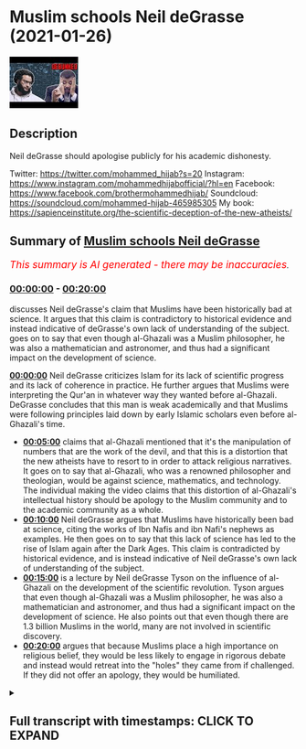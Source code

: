 # Muslim schools Neil deGrasse (2021-01-26)

![alt Muslim schools Neil deGrasse](nfRnYNig9jU.jpg "Muslim schools Neil deGrasse")

## Description

Neil deGrasse should apologise publicly for his academic dishonesty.  

Twitter: https://twitter.com/mohammed_hijab?s=20
Instagram: https://www.instagram.com/mohammedhijabofficial/?hl=en
Facebook: https://www.facebook.com/brothermohammedhijab/
Soundcloud: https://soundcloud.com/mohammed-hijab-465985305
My book: https://sapienceinstitute.org/the-scientific-deception-of-the-new-atheists/

## Summary of [Muslim schools Neil deGrasse](https://www.youtube.com/watch?v=nfRnYNig9jU)


*<span style="color:red; font-size:125%">This summary is AI generated - there may be inaccuracies</span>. [](/)*

### [00:00:00](https://www.youtube.com/watch?v=nfRnYNig9jU&t=0) - [00:20:00](https://www.youtube.com/watch?v=nfRnYNig9jU&t=1200)

 discusses Neil deGrasse's claim that Muslims have been historically bad at science. It argues that this claim is contradictory to historical evidence and instead indicative of deGrasse's own lack of understanding of the subject.  goes on to say that even though al-Ghazali was a Muslim philosopher, he was also a mathematician and astronomer, and thus had a significant impact on the development of science.

**[00:00:00](https://www.youtube.com/watch?v=nfRnYNig9jU&t=0)** Neil deGrasse criticizes Islam for its lack of scientific progress and its lack of coherence in practice. He further argues that Muslims were interpreting the Qur'an in whatever way they wanted before al-Ghazali. DeGrasse concludes that this man is weak academically and that Muslims were following principles laid down by early Islamic scholars even before al-Ghazali's time.
* **[00:05:00](https://www.youtube.com/watch?v=nfRnYNig9jU&t=300)**  claims that al-Ghazali mentioned that it's the manipulation of numbers that are the work of the devil, and that this is a distortion that the new atheists have to resort to in order to attack religious narratives. It goes on to say that al-Ghazali, who was a renowned philosopher and theologian, would be against science, mathematics, and technology. The individual making the video claims that this distortion of al-Ghazali's intellectual history should be apology to the Muslim community and to the academic community as a whole.
* **[00:10:00](https://www.youtube.com/watch?v=nfRnYNig9jU&t=600)** Neil deGrasse argues that Muslims have historically been bad at science, citing the works of Ibn Nafis and ibn Nafi's nephews as examples. He then goes on to say that this lack of science has led to the rise of Islam again after the Dark Ages. This claim is contradicted by historical evidence, and is instead indicative of Neil deGrasse's own lack of understanding of the subject.
* **[00:15:00](https://www.youtube.com/watch?v=nfRnYNig9jU&t=900)**  is a lecture by Neil deGrasse Tyson on the influence of al-Ghazali on the development of the scientific revolution. Tyson argues that even though al-Ghazali was a Muslim philosopher, he was also a mathematician and astronomer, and thus had a significant impact on the development of science. He also points out that even though there are 1.3 billion Muslims in the world, many are not involved in scientific discovery.
* **[00:20:00](https://www.youtube.com/watch?v=nfRnYNig9jU&t=1200)**  argues that because Muslims place a high importance on religious belief, they would be less likely to engage in rigorous debate and instead would retreat into the "holes" they came from if challenged. If they did not offer an apology, they would be humiliated.

<details><summary><h2>Full transcript with timestamps: CLICK TO EXPAND</h2></summary>

[0:00:00](https://youtu.be/nfRnYNig9jU?t=0) islam rose again after this period  
[0:00:02](https://youtu.be/nfRnYNig9jU?t=2) didn't have science  
[0:00:03](https://youtu.be/nfRnYNig9jU?t=3) associated with it no new inventions in  
[0:00:06](https://youtu.be/nfRnYNig9jU?t=6) math  
[0:00:08](https://youtu.be/nfRnYNig9jU?t=8) you look at the period of islam in spain  
[0:00:10](https://youtu.be/nfRnYNig9jU?t=10) the period where the great  
[0:00:12](https://youtu.be/nfRnYNig9jU?t=12) alhambra was built there is no attendant  
[0:00:14](https://youtu.be/nfRnYNig9jU?t=14) science going on there  
[0:00:15](https://youtu.be/nfRnYNig9jU?t=15) it's done it's gone this is now  
[0:00:19](https://youtu.be/nfRnYNig9jU?t=19) gonna be in the public sphere for people  
[0:00:21](https://youtu.be/nfRnYNig9jU?t=21) to ridicule you  
[0:00:22](https://youtu.be/nfRnYNig9jU?t=22) and to remind you of your incompetence  
[0:00:24](https://youtu.be/nfRnYNig9jU?t=24) every time they see your face they'll be  
[0:00:26](https://youtu.be/nfRnYNig9jU?t=26) reminded  
[0:00:27](https://youtu.be/nfRnYNig9jU?t=27) of your academic incompetence on these  
[0:00:29](https://youtu.be/nfRnYNig9jU?t=29) fields  
[0:00:37](https://youtu.be/nfRnYNig9jU?t=37) how are you guys doing so i came across  
[0:00:39](https://youtu.be/nfRnYNig9jU?t=39) a clip by  
[0:00:40](https://youtu.be/nfRnYNig9jU?t=40) a new atheist academic called neil  
[0:00:42](https://youtu.be/nfRnYNig9jU?t=42) degrasse now this individual  
[0:00:44](https://youtu.be/nfRnYNig9jU?t=44) is put forward in a lot of the kind of  
[0:00:45](https://youtu.be/nfRnYNig9jU?t=45) debates and public discussions and he  
[0:00:47](https://youtu.be/nfRnYNig9jU?t=47) gets millions of views  
[0:00:48](https://youtu.be/nfRnYNig9jU?t=48) and he represents the kind of new  
[0:00:50](https://youtu.be/nfRnYNig9jU?t=50) atheism from as much as i can  
[0:00:52](https://youtu.be/nfRnYNig9jU?t=52) um understand from his polemics  
[0:00:55](https://youtu.be/nfRnYNig9jU?t=55) and really when i watch this clip i  
[0:00:57](https://youtu.be/nfRnYNig9jU?t=57) thought to myself should i dignify  
[0:00:59](https://youtu.be/nfRnYNig9jU?t=59) should i dignify these comments with the  
[0:01:01](https://youtu.be/nfRnYNig9jU?t=61) response  
[0:01:03](https://youtu.be/nfRnYNig9jU?t=63) and i at the end of it i said i have to  
[0:01:04](https://youtu.be/nfRnYNig9jU?t=64) because this is such a ridiculous  
[0:01:07](https://youtu.be/nfRnYNig9jU?t=67) showing of academic incompetence that i  
[0:01:10](https://youtu.be/nfRnYNig9jU?t=70) thought  
[0:01:10](https://youtu.be/nfRnYNig9jU?t=70) it must be answered so let's take a look  
[0:01:12](https://youtu.be/nfRnYNig9jU?t=72) at this clip and dissect it  
[0:01:14](https://youtu.be/nfRnYNig9jU?t=74) piece by piece at this point  
[0:01:17](https://youtu.be/nfRnYNig9jU?t=77) islam is maybe just a few hundred years  
[0:01:19](https://youtu.be/nfRnYNig9jU?t=79) old so the first thing he says he says  
[0:01:21](https://youtu.be/nfRnYNig9jU?t=81) islam is just a few hundred years old  
[0:01:22](https://youtu.be/nfRnYNig9jU?t=82) now i don't know how he defines a few  
[0:01:25](https://youtu.be/nfRnYNig9jU?t=85) but at the time of islam is around 500  
[0:01:28](https://youtu.be/nfRnYNig9jU?t=88) years which is  
[0:01:28](https://youtu.be/nfRnYNig9jU?t=88) half a mil half a millennium so this is  
[0:01:31](https://youtu.be/nfRnYNig9jU?t=91) already showing you is  
[0:01:33](https://youtu.be/nfRnYNig9jU?t=93) precursors to the bigger errors that are  
[0:01:36](https://youtu.be/nfRnYNig9jU?t=96) going to come  
[0:01:36](https://youtu.be/nfRnYNig9jU?t=96) people are reading the quran and  
[0:01:38](https://youtu.be/nfRnYNig9jU?t=98) interpreting it however they sort of  
[0:01:40](https://youtu.be/nfRnYNig9jU?t=100) want to and feel like it  
[0:01:41](https://youtu.be/nfRnYNig9jU?t=101) there's not a coherence to the practice  
[0:01:43](https://youtu.be/nfRnYNig9jU?t=103) of islam until he comes around  
[0:01:45](https://youtu.be/nfRnYNig9jU?t=105) he says something here which i don't  
[0:01:47](https://youtu.be/nfRnYNig9jU?t=107) understand what he means by because he  
[0:01:48](https://youtu.be/nfRnYNig9jU?t=108) says  
[0:01:49](https://youtu.be/nfRnYNig9jU?t=109) before ghazali there was no coherence to  
[0:01:51](https://youtu.be/nfRnYNig9jU?t=111) the practice of islam  
[0:01:53](https://youtu.be/nfRnYNig9jU?t=113) now i don't understand what he means by  
[0:01:54](https://youtu.be/nfRnYNig9jU?t=114) this because from a jurisprudential  
[0:01:56](https://youtu.be/nfRnYNig9jU?t=116) perspective  
[0:01:57](https://youtu.be/nfRnYNig9jU?t=117) the four imma or the four imams major  
[0:01:59](https://youtu.be/nfRnYNig9jU?t=119) imams of sunni islam  
[0:02:01](https://youtu.be/nfRnYNig9jU?t=121) and by the way also the major branch of  
[0:02:03](https://youtu.be/nfRnYNig9jU?t=123) shia  
[0:02:04](https://youtu.be/nfRnYNig9jU?t=124) islam were all established i mean you  
[0:02:06](https://youtu.be/nfRnYNig9jU?t=126) had um  
[0:02:07](https://youtu.be/nfRnYNig9jU?t=127) you know the form of the heb you had us  
[0:02:10](https://youtu.be/nfRnYNig9jU?t=130) being established  
[0:02:11](https://youtu.be/nfRnYNig9jU?t=131) by the book of hashem who wrote one of  
[0:02:14](https://youtu.be/nfRnYNig9jU?t=134) the most  
[0:02:15](https://youtu.be/nfRnYNig9jU?t=135) early commentaries or explications  
[0:02:19](https://youtu.be/nfRnYNig9jU?t=139) of asura or the principles of  
[0:02:21](https://youtu.be/nfRnYNig9jU?t=141) jurisprudence  
[0:02:22](https://youtu.be/nfRnYNig9jU?t=142) you had the codification of all of the  
[0:02:24](https://youtu.be/nfRnYNig9jU?t=144) major hadith books including bukhari and  
[0:02:26](https://youtu.be/nfRnYNig9jU?t=146) muslim and so on  
[0:02:27](https://youtu.be/nfRnYNig9jU?t=147) so i don't really understand what he  
[0:02:28](https://youtu.be/nfRnYNig9jU?t=148) means but by the fact that there was no  
[0:02:30](https://youtu.be/nfRnYNig9jU?t=150) coherence to the practice of islam  
[0:02:32](https://youtu.be/nfRnYNig9jU?t=152) especially because al-ghazali himself  
[0:02:35](https://youtu.be/nfRnYNig9jU?t=155) was positioned  
[0:02:36](https://youtu.be/nfRnYNig9jU?t=156) or was from the school of thought of the  
[0:02:38](https://youtu.be/nfRnYNig9jU?t=158) shaftas  
[0:02:39](https://youtu.be/nfRnYNig9jU?t=159) and he was from the school of thought  
[0:02:40](https://youtu.be/nfRnYNig9jU?t=160) from the perspective  
[0:02:42](https://youtu.be/nfRnYNig9jU?t=162) so he was part of the discourse but he  
[0:02:45](https://youtu.be/nfRnYNig9jU?t=165) was not in any way  
[0:02:46](https://youtu.be/nfRnYNig9jU?t=166) um you know making his own school of  
[0:02:49](https://youtu.be/nfRnYNig9jU?t=169) thought  
[0:02:50](https://youtu.be/nfRnYNig9jU?t=170) i mean there were practices that were  
[0:02:52](https://youtu.be/nfRnYNig9jU?t=172) already codified from  
[0:02:53](https://youtu.be/nfRnYNig9jU?t=173) a jurisprudential creedal and hadith  
[0:02:56](https://youtu.be/nfRnYNig9jU?t=176) perspective so i didn't understand  
[0:02:57](https://youtu.be/nfRnYNig9jU?t=177) really what he meant by this  
[0:02:58](https://youtu.be/nfRnYNig9jU?t=178) but let's go on and see what he says  
[0:03:01](https://youtu.be/nfRnYNig9jU?t=181) next people are reading the quran and  
[0:03:03](https://youtu.be/nfRnYNig9jU?t=183) interpreting it however they sort of  
[0:03:05](https://youtu.be/nfRnYNig9jU?t=185) want to and feel like it there's not a  
[0:03:06](https://youtu.be/nfRnYNig9jU?t=186) coherence  
[0:03:08](https://youtu.be/nfRnYNig9jU?t=188) to the practice of islam until he comes  
[0:03:09](https://youtu.be/nfRnYNig9jU?t=189) around now he says that  
[0:03:12](https://youtu.be/nfRnYNig9jU?t=192) muslims were interpreting the quran in  
[0:03:14](https://youtu.be/nfRnYNig9jU?t=194) whatever way they wanted to  
[0:03:16](https://youtu.be/nfRnYNig9jU?t=196) but this is false because there were  
[0:03:17](https://youtu.be/nfRnYNig9jU?t=197) principles of istimbat  
[0:03:20](https://youtu.be/nfRnYNig9jU?t=200) uh as is mentioned in the quran you know  
[0:03:24](https://youtu.be/nfRnYNig9jU?t=204) is the quran says that the those who are  
[0:03:28](https://youtu.be/nfRnYNig9jU?t=208) able to do extrapolation  
[0:03:29](https://youtu.be/nfRnYNig9jU?t=209) would be able to do so and this  
[0:03:31](https://youtu.be/nfRnYNig9jU?t=211) extrapolation  
[0:03:32](https://youtu.be/nfRnYNig9jU?t=212) is a method right so it's called um you  
[0:03:35](https://youtu.be/nfRnYNig9jU?t=215) know tafsir method  
[0:03:36](https://youtu.be/nfRnYNig9jU?t=216) or the exegetical method this was  
[0:03:38](https://youtu.be/nfRnYNig9jU?t=218) already laid down  
[0:03:39](https://youtu.be/nfRnYNig9jU?t=219) well before you know al-ghazali atabari  
[0:03:43](https://youtu.be/nfRnYNig9jU?t=223) had his  
[0:03:44](https://youtu.be/nfRnYNig9jU?t=224) magnum opus or his uh compendius or  
[0:03:47](https://youtu.be/nfRnYNig9jU?t=227) voluminous or encyclopedic  
[0:03:49](https://youtu.be/nfRnYNig9jU?t=229) uh tafir and this was well known and and  
[0:03:52](https://youtu.be/nfRnYNig9jU?t=232) many other  
[0:03:53](https://youtu.be/nfRnYNig9jU?t=233) or exegetical works were made thereafter  
[0:03:56](https://youtu.be/nfRnYNig9jU?t=236) so this idea that people were  
[0:03:58](https://youtu.be/nfRnYNig9jU?t=238) haphazardly haphazardly you know  
[0:04:01](https://youtu.be/nfRnYNig9jU?t=241) interpreting the quran in the way that  
[0:04:03](https://youtu.be/nfRnYNig9jU?t=243) they wanted to is far from the  
[0:04:05](https://youtu.be/nfRnYNig9jU?t=245) theological truth  
[0:04:06](https://youtu.be/nfRnYNig9jU?t=246) and this shows that this man is weak  
[0:04:09](https://youtu.be/nfRnYNig9jU?t=249) academically in his presentation  
[0:04:11](https://youtu.be/nfRnYNig9jU?t=251) and codifies the behavior of a good  
[0:04:13](https://youtu.be/nfRnYNig9jU?t=253) muslim  
[0:04:14](https://youtu.be/nfRnYNig9jU?t=254) in much the same way saint augustine in  
[0:04:16](https://youtu.be/nfRnYNig9jU?t=256) his book cities of god  
[0:04:18](https://youtu.be/nfRnYNig9jU?t=258) codified what it is to be a good  
[0:04:20](https://youtu.be/nfRnYNig9jU?t=260) christian and he says  
[0:04:22](https://youtu.be/nfRnYNig9jU?t=262) that augustine codified what it is to be  
[0:04:24](https://youtu.be/nfRnYNig9jU?t=264) a good christian as if he was  
[0:04:26](https://youtu.be/nfRnYNig9jU?t=266) you know in the uh in the fifth century  
[0:04:28](https://youtu.be/nfRnYNig9jU?t=268) as he came along he was the one who did  
[0:04:30](https://youtu.be/nfRnYNig9jU?t=270) so and there was not a patristic  
[0:04:32](https://youtu.be/nfRnYNig9jU?t=272) uh backdrop to his uh existence i mean  
[0:04:34](https://youtu.be/nfRnYNig9jU?t=274) many of the church fathers uh  
[0:04:36](https://youtu.be/nfRnYNig9jU?t=276) predated augustine by hundreds of years  
[0:04:38](https://youtu.be/nfRnYNig9jU?t=278) and we have justin marty you have uh  
[0:04:40](https://youtu.be/nfRnYNig9jU?t=280) origin of alexandria you have all of  
[0:04:42](https://youtu.be/nfRnYNig9jU?t=282) these uh big names and you have the  
[0:04:45](https://youtu.be/nfRnYNig9jU?t=285) so-called ecumenical councils that you  
[0:04:47](https://youtu.be/nfRnYNig9jU?t=287) know chalcedon and  
[0:04:48](https://youtu.be/nfRnYNig9jU?t=288) and nicaea and all of these things i  
[0:04:50](https://youtu.be/nfRnYNig9jU?t=290) mean was was there not a christian  
[0:04:52](https://youtu.be/nfRnYNig9jU?t=292) community before augustine came along  
[0:04:54](https://youtu.be/nfRnYNig9jU?t=294) and this shows you that his patristic  
[0:04:56](https://youtu.be/nfRnYNig9jU?t=296) understanding or  
[0:04:57](https://youtu.be/nfRnYNig9jU?t=297) understanding of patristic scholarship  
[0:04:59](https://youtu.be/nfRnYNig9jU?t=299) is as weak or even probably  
[0:05:01](https://youtu.be/nfRnYNig9jU?t=301) weaker than his historical knowledge and  
[0:05:03](https://youtu.be/nfRnYNig9jU?t=303) or theological knowledge as it relates  
[0:05:05](https://youtu.be/nfRnYNig9jU?t=305) to islam so let's go on  
[0:05:07](https://youtu.be/nfRnYNig9jU?t=307) the assertion that the manipulation of  
[0:05:08](https://youtu.be/nfRnYNig9jU?t=308) numbers is the work of the devil  
[0:05:10](https://youtu.be/nfRnYNig9jU?t=310) all right so here he makes his big claim  
[0:05:13](https://youtu.be/nfRnYNig9jU?t=313) he says that al-ghazali mentions  
[0:05:15](https://youtu.be/nfRnYNig9jU?t=315) that uh it's the manipulation of numbers  
[0:05:17](https://youtu.be/nfRnYNig9jU?t=317) are the work of the devil  
[0:05:19](https://youtu.be/nfRnYNig9jU?t=319) as assuming or presupposing that  
[0:05:21](https://youtu.be/nfRnYNig9jU?t=321) al-ghazali of  
[0:05:22](https://youtu.be/nfRnYNig9jU?t=322) all people he could have chosen and this  
[0:05:25](https://youtu.be/nfRnYNig9jU?t=325) is ridiculous  
[0:05:26](https://youtu.be/nfRnYNig9jU?t=326) because al-ghazali of all the for anyone  
[0:05:29](https://youtu.be/nfRnYNig9jU?t=329) who knows just a little bit  
[0:05:31](https://youtu.be/nfRnYNig9jU?t=331) of either the philosophy of religion or  
[0:05:33](https://youtu.be/nfRnYNig9jU?t=333) intellectual history  
[0:05:34](https://youtu.be/nfRnYNig9jU?t=334) they would know who al-ghazali is for  
[0:05:37](https://youtu.be/nfRnYNig9jU?t=337) all the people in the islamic world you  
[0:05:38](https://youtu.be/nfRnYNig9jU?t=338) decided to choose  
[0:05:40](https://youtu.be/nfRnYNig9jU?t=340) you chose al-ghazali to say that he was  
[0:05:42](https://youtu.be/nfRnYNig9jU?t=342) against  
[0:05:43](https://youtu.be/nfRnYNig9jU?t=343) science and mathematics and what's worse  
[0:05:45](https://youtu.be/nfRnYNig9jU?t=345) is that the quote that he mentioned is  
[0:05:47](https://youtu.be/nfRnYNig9jU?t=347) nowhere to be found in his compendious  
[0:05:49](https://youtu.be/nfRnYNig9jU?t=349) works  
[0:05:51](https://youtu.be/nfRnYNig9jU?t=351) the closest thing i found was something  
[0:05:53](https://youtu.be/nfRnYNig9jU?t=353) in his  
[0:05:55](https://youtu.be/nfRnYNig9jU?t=355) din which is a book his huge book  
[0:05:58](https://youtu.be/nfRnYNig9jU?t=358) made many volumes voluminous  
[0:06:02](https://youtu.be/nfRnYNig9jU?t=362) and in in his catabol  
[0:06:05](https://youtu.be/nfRnYNig9jU?t=365) he mentions that people who go far in  
[0:06:08](https://youtu.be/nfRnYNig9jU?t=368) excesses  
[0:06:09](https://youtu.be/nfRnYNig9jU?t=369) when it comes to not just mathematics  
[0:06:11](https://youtu.be/nfRnYNig9jU?t=371) but in other other fields  
[0:06:12](https://youtu.be/nfRnYNig9jU?t=372) in kalam and otherwise that they would  
[0:06:14](https://youtu.be/nfRnYNig9jU?t=374) be damaging themselves  
[0:06:16](https://youtu.be/nfRnYNig9jU?t=376) but he actually mentions in the same  
[0:06:17](https://youtu.be/nfRnYNig9jU?t=377) book by the way this book  
[0:06:19](https://youtu.be/nfRnYNig9jU?t=379) is translated into english and you can  
[0:06:22](https://youtu.be/nfRnYNig9jU?t=382) pick up  
[0:06:23](https://youtu.be/nfRnYNig9jU?t=383) an english translation by kenneth uh  
[0:06:26](https://youtu.be/nfRnYNig9jU?t=386) honor camp  
[0:06:27](https://youtu.be/nfRnYNig9jU?t=387) and you'll find in page 38 that al  
[0:06:29](https://youtu.be/nfRnYNig9jU?t=389) hazali says the opposite of what you're  
[0:06:31](https://youtu.be/nfRnYNig9jU?t=391) saying that he said  
[0:06:32](https://youtu.be/nfRnYNig9jU?t=392) al-hazari  
[0:06:35](https://youtu.be/nfRnYNig9jU?t=395) that it's a communal obligation for  
[0:06:38](https://youtu.be/nfRnYNig9jU?t=398) people to learn  
[0:06:40](https://youtu.be/nfRnYNig9jU?t=400) the praised sciences as he calls them  
[0:06:43](https://youtu.be/nfRnYNig9jU?t=403) of medicine and of mathematics you see  
[0:06:46](https://youtu.be/nfRnYNig9jU?t=406) this is the distortion that the new  
[0:06:48](https://youtu.be/nfRnYNig9jU?t=408) atheists have to resort to in order to  
[0:06:50](https://youtu.be/nfRnYNig9jU?t=410) try  
[0:06:51](https://youtu.be/nfRnYNig9jU?t=411) and attack religious narratives absolute  
[0:06:54](https://youtu.be/nfRnYNig9jU?t=414) distortions  
[0:06:55](https://youtu.be/nfRnYNig9jU?t=415) and they should be ashamed of themselves  
[0:06:57](https://youtu.be/nfRnYNig9jU?t=417) that they're coming forward  
[0:06:58](https://youtu.be/nfRnYNig9jU?t=418) and speaking in this way without the  
[0:07:00](https://youtu.be/nfRnYNig9jU?t=420) academic competence  
[0:07:02](https://youtu.be/nfRnYNig9jU?t=422) the academic competence of checking  
[0:07:04](https://youtu.be/nfRnYNig9jU?t=424) their work  
[0:07:06](https://youtu.be/nfRnYNig9jU?t=426) i mean if this was done in another  
[0:07:08](https://youtu.be/nfRnYNig9jU?t=428) context  
[0:07:10](https://youtu.be/nfRnYNig9jU?t=430) with other fields they would be all over  
[0:07:12](https://youtu.be/nfRnYNig9jU?t=432) us and attacking us but this  
[0:07:13](https://youtu.be/nfRnYNig9jU?t=433) is historical information which has been  
[0:07:16](https://youtu.be/nfRnYNig9jU?t=436) distorted  
[0:07:17](https://youtu.be/nfRnYNig9jU?t=437) and how dare you mention al-ghazali of  
[0:07:19](https://youtu.be/nfRnYNig9jU?t=439) all the scholars you could have  
[0:07:21](https://youtu.be/nfRnYNig9jU?t=441) mentioned  
[0:07:22](https://youtu.be/nfRnYNig9jU?t=442) an individual who had a method which was  
[0:07:25](https://youtu.be/nfRnYNig9jU?t=445) systematic  
[0:07:26](https://youtu.be/nfRnYNig9jU?t=446) and if you really look at rene descartes  
[0:07:29](https://youtu.be/nfRnYNig9jU?t=449) who was the father  
[0:07:30](https://youtu.be/nfRnYNig9jU?t=450) of rationalism in the west and his book  
[0:07:32](https://youtu.be/nfRnYNig9jU?t=452) the meditations  
[0:07:33](https://youtu.be/nfRnYNig9jU?t=453) where he went through systematic doubt  
[0:07:35](https://youtu.be/nfRnYNig9jU?t=455) in order to to come to  
[0:07:36](https://youtu.be/nfRnYNig9jU?t=456) kojito uh ergosome which is i think  
[0:07:39](https://youtu.be/nfRnYNig9jU?t=459) therefore i am  
[0:07:40](https://youtu.be/nfRnYNig9jU?t=460) you'll realize that in  
[0:07:46](https://youtu.be/nfRnYNig9jU?t=466) and all of those books that the same  
[0:07:48](https://youtu.be/nfRnYNig9jU?t=468) method of systematic doubt  
[0:07:51](https://youtu.be/nfRnYNig9jU?t=471) well before rene descartes came along  
[0:07:53](https://youtu.be/nfRnYNig9jU?t=473) with it  
[0:07:54](https://youtu.be/nfRnYNig9jU?t=474) was exhibited and presented by the works  
[0:07:56](https://youtu.be/nfRnYNig9jU?t=476) of al ghazali  
[0:07:58](https://youtu.be/nfRnYNig9jU?t=478) where he done exactly the same thing a  
[0:08:00](https://youtu.be/nfRnYNig9jU?t=480) systematic doubt  
[0:08:01](https://youtu.be/nfRnYNig9jU?t=481) a skeptical approach and then the kalam  
[0:08:05](https://youtu.be/nfRnYNig9jU?t=485) method  
[0:08:05](https://youtu.be/nfRnYNig9jU?t=485) and the arguments from kalam which are  
[0:08:08](https://youtu.be/nfRnYNig9jU?t=488) all over the academic  
[0:08:10](https://youtu.be/nfRnYNig9jU?t=490) world now uh popularized by the likes of  
[0:08:13](https://youtu.be/nfRnYNig9jU?t=493) william lane craig and others  
[0:08:15](https://youtu.be/nfRnYNig9jU?t=495) in atheist discussions were taken from  
[0:08:17](https://youtu.be/nfRnYNig9jU?t=497) la jazeli  
[0:08:18](https://youtu.be/nfRnYNig9jU?t=498) why if he is somebody who is averse  
[0:08:22](https://youtu.be/nfRnYNig9jU?t=502) to the logical process or reverse to  
[0:08:24](https://youtu.be/nfRnYNig9jU?t=504) mathematics or reverse  
[0:08:26](https://youtu.be/nfRnYNig9jU?t=506) to medicine and science  
[0:08:30](https://youtu.be/nfRnYNig9jU?t=510) in his book al mustafa which is one of  
[0:08:33](https://youtu.be/nfRnYNig9jU?t=513) the most  
[0:08:34](https://youtu.be/nfRnYNig9jU?t=514) elaborative books on the topic of the  
[0:08:36](https://youtu.be/nfRnYNig9jU?t=516) principles of jurisprudence  
[0:08:38](https://youtu.be/nfRnYNig9jU?t=518) he starts this book with a discussion  
[0:08:42](https://youtu.be/nfRnYNig9jU?t=522) on epistemology and he  
[0:08:45](https://youtu.be/nfRnYNig9jU?t=525) started a tradition of doing that  
[0:08:48](https://youtu.be/nfRnYNig9jU?t=528) such that even hanabila who are more  
[0:08:51](https://youtu.be/nfRnYNig9jU?t=531) conservative and reserved  
[0:08:53](https://youtu.be/nfRnYNig9jU?t=533) especially when it came to kalam the  
[0:08:56](https://youtu.be/nfRnYNig9jU?t=536) systematic theo theology someone like  
[0:08:59](https://youtu.be/nfRnYNig9jU?t=539) ibn kodama  
[0:09:00](https://youtu.be/nfRnYNig9jU?t=540) in his book in his usual book which he  
[0:09:03](https://youtu.be/nfRnYNig9jU?t=543) which  
[0:09:04](https://youtu.be/nfRnYNig9jU?t=544) which was really at a copy or of a  
[0:09:06](https://youtu.be/nfRnYNig9jU?t=546) template of al ghazali  
[0:09:08](https://youtu.be/nfRnYNig9jU?t=548) he also did the same thing in the first  
[0:09:09](https://youtu.be/nfRnYNig9jU?t=549) manuscript that you find so he started a  
[0:09:12](https://youtu.be/nfRnYNig9jU?t=552) tradition  
[0:09:13](https://youtu.be/nfRnYNig9jU?t=553) of a discussion about epistemology and  
[0:09:16](https://youtu.be/nfRnYNig9jU?t=556) about  
[0:09:17](https://youtu.be/nfRnYNig9jU?t=557) these philosophical matters how dare you  
[0:09:19](https://youtu.be/nfRnYNig9jU?t=559) attribute to him  
[0:09:21](https://youtu.be/nfRnYNig9jU?t=561) of all people in the muslim world  
[0:09:24](https://youtu.be/nfRnYNig9jU?t=564) that he was averse to and against  
[0:09:28](https://youtu.be/nfRnYNig9jU?t=568) science mathematics and technology you  
[0:09:30](https://youtu.be/nfRnYNig9jU?t=570) should be ashamed of yourself  
[0:09:32](https://youtu.be/nfRnYNig9jU?t=572) and this is you actually you should come  
[0:09:34](https://youtu.be/nfRnYNig9jU?t=574) out and apologize  
[0:09:35](https://youtu.be/nfRnYNig9jU?t=575) you should come out and apologize to the  
[0:09:37](https://youtu.be/nfRnYNig9jU?t=577) muslim community and to the academic  
[0:09:39](https://youtu.be/nfRnYNig9jU?t=579) community not just the muslim to the  
[0:09:40](https://youtu.be/nfRnYNig9jU?t=580) academic community  
[0:09:42](https://youtu.be/nfRnYNig9jU?t=582) for distorting the his his intellectual  
[0:09:44](https://youtu.be/nfRnYNig9jU?t=584) history  
[0:09:45](https://youtu.be/nfRnYNig9jU?t=585) of the medieval period in such a way you  
[0:09:48](https://youtu.be/nfRnYNig9jU?t=588) should come out and apologize i want to  
[0:09:50](https://youtu.be/nfRnYNig9jU?t=590) see an apology on your twitter  
[0:09:51](https://youtu.be/nfRnYNig9jU?t=591) or whatever it is you use yes because  
[0:09:54](https://youtu.be/nfRnYNig9jU?t=594) how dare you come out and lie  
[0:09:56](https://youtu.be/nfRnYNig9jU?t=596) flagrantly blatantly and obviously  
[0:10:00](https://youtu.be/nfRnYNig9jU?t=600) lie about something which you didn't  
[0:10:03](https://youtu.be/nfRnYNig9jU?t=603) have the  
[0:10:04](https://youtu.be/nfRnYNig9jU?t=604) common decency to double check you make  
[0:10:08](https://youtu.be/nfRnYNig9jU?t=608) me sick  
[0:10:09](https://youtu.be/nfRnYNig9jU?t=609) you make me sick and this is what the  
[0:10:12](https://youtu.be/nfRnYNig9jU?t=612) new atheist movement has to resort to  
[0:10:14](https://youtu.be/nfRnYNig9jU?t=614) flagrant and obvious lies in order to  
[0:10:17](https://youtu.be/nfRnYNig9jU?t=617) distort  
[0:10:18](https://youtu.be/nfRnYNig9jU?t=618) the public narrative and to try and  
[0:10:20](https://youtu.be/nfRnYNig9jU?t=620) bring people away from religion  
[0:10:22](https://youtu.be/nfRnYNig9jU?t=622) you have failed and you should be  
[0:10:25](https://youtu.be/nfRnYNig9jU?t=625) ashamed of yourself  
[0:10:27](https://youtu.be/nfRnYNig9jU?t=627) two actions that you see in nature  
[0:10:30](https://youtu.be/nfRnYNig9jU?t=630) are the will of allah  
[0:10:34](https://youtu.be/nfRnYNig9jU?t=634) well if you drop a stone and it falls  
[0:10:37](https://youtu.be/nfRnYNig9jU?t=637) allah will that  
[0:10:39](https://youtu.be/nfRnYNig9jU?t=639) he's talking about philosophy and then  
[0:10:40](https://youtu.be/nfRnYNig9jU?t=640) he makes a bigger blunder he says  
[0:10:42](https://youtu.be/nfRnYNig9jU?t=642) you see all the actions are from the  
[0:10:44](https://youtu.be/nfRnYNig9jU?t=644) will of allah and here he is referring  
[0:10:45](https://youtu.be/nfRnYNig9jU?t=645) to occasionalism  
[0:10:47](https://youtu.be/nfRnYNig9jU?t=647) occasionalism which is a an ashari  
[0:10:49](https://youtu.be/nfRnYNig9jU?t=649) doctrine and by the way al ghazali if  
[0:10:51](https://youtu.be/nfRnYNig9jU?t=651) you really read his books  
[0:10:52](https://youtu.be/nfRnYNig9jU?t=652) he didn't believe in it in as much the  
[0:10:54](https://youtu.be/nfRnYNig9jU?t=654) same way as many of his predecessors  
[0:10:56](https://youtu.be/nfRnYNig9jU?t=656) did as many of the scholars even in the  
[0:11:00](https://youtu.be/nfRnYNig9jU?t=660) in the west now  
[0:11:01](https://youtu.be/nfRnYNig9jU?t=661) uh have spoken about he believed in a  
[0:11:03](https://youtu.be/nfRnYNig9jU?t=663) second order causation  
[0:11:05](https://youtu.be/nfRnYNig9jU?t=665) but anyway this is aside the point you  
[0:11:06](https://youtu.be/nfRnYNig9jU?t=666) wouldn't even understand what i'm  
[0:11:07](https://youtu.be/nfRnYNig9jU?t=667) talking about  
[0:11:08](https://youtu.be/nfRnYNig9jU?t=668) what is important here because you  
[0:11:10](https://youtu.be/nfRnYNig9jU?t=670) you're full with all due respect and  
[0:11:11](https://youtu.be/nfRnYNig9jU?t=671) you're ignorant of these things  
[0:11:13](https://youtu.be/nfRnYNig9jU?t=673) so you i've got to speak and you're not  
[0:11:14](https://youtu.be/nfRnYNig9jU?t=674) going to understand but what you should  
[0:11:16](https://youtu.be/nfRnYNig9jU?t=676) know is  
[0:11:17](https://youtu.be/nfRnYNig9jU?t=677) what's really funny and ironic is people  
[0:11:19](https://youtu.be/nfRnYNig9jU?t=679) that you have had interviews with on  
[0:11:21](https://youtu.be/nfRnYNig9jU?t=681) this topic  
[0:11:22](https://youtu.be/nfRnYNig9jU?t=682) of determinism and free will like sam  
[0:11:24](https://youtu.be/nfRnYNig9jU?t=684) harris who  
[0:11:25](https://youtu.be/nfRnYNig9jU?t=685) wrote a book called free will believe in  
[0:11:28](https://youtu.be/nfRnYNig9jU?t=688) determinism  
[0:11:29](https://youtu.be/nfRnYNig9jU?t=689) and so they don't believe so you're  
[0:11:32](https://youtu.be/nfRnYNig9jU?t=692) saying here the will of god so  
[0:11:33](https://youtu.be/nfRnYNig9jU?t=693) this stops curiosity and stops our uh  
[0:11:36](https://youtu.be/nfRnYNig9jU?t=696) kind of motivation or incen  
[0:11:38](https://youtu.be/nfRnYNig9jU?t=698) disincentivize us from doing things if  
[0:11:41](https://youtu.be/nfRnYNig9jU?t=701) that's your explanation  
[0:11:44](https://youtu.be/nfRnYNig9jU?t=704) your curiosity stops but a determinist  
[0:11:48](https://youtu.be/nfRnYNig9jU?t=708) even if they're an atheist who believes  
[0:11:50](https://youtu.be/nfRnYNig9jU?t=710) in an uninterrupted causal chain  
[0:11:53](https://youtu.be/nfRnYNig9jU?t=713) will have exactly the same philosophical  
[0:11:55](https://youtu.be/nfRnYNig9jU?t=715) baggage  
[0:11:57](https://youtu.be/nfRnYNig9jU?t=717) so when you were seated in front of your  
[0:11:59](https://youtu.be/nfRnYNig9jU?t=719) friend sam harris  
[0:12:00](https://youtu.be/nfRnYNig9jU?t=720) who wrote a book called free will and he  
[0:12:03](https://youtu.be/nfRnYNig9jU?t=723) wrote at the bottom of it sam harris but  
[0:12:05](https://youtu.be/nfRnYNig9jU?t=725) actually he should have wrote he  
[0:12:06](https://youtu.be/nfRnYNig9jU?t=726) shouldn't have put his name there  
[0:12:07](https://youtu.be/nfRnYNig9jU?t=727) because it wasn't sam harris with his  
[0:12:08](https://youtu.be/nfRnYNig9jU?t=728) free will that wrote that book  
[0:12:10](https://youtu.be/nfRnYNig9jU?t=730) but it was a set of uh determined  
[0:12:13](https://youtu.be/nfRnYNig9jU?t=733) uninterrupted events caused events that  
[0:12:16](https://youtu.be/nfRnYNig9jU?t=736) wrote that book  
[0:12:17](https://youtu.be/nfRnYNig9jU?t=737) you should have inquired about that  
[0:12:20](https://youtu.be/nfRnYNig9jU?t=740) about  
[0:12:20](https://youtu.be/nfRnYNig9jU?t=740) why could it be the case or could it be  
[0:12:22](https://youtu.be/nfRnYNig9jU?t=742) the case that a deterministic world view  
[0:12:25](https://youtu.be/nfRnYNig9jU?t=745) will interrupt someone's incentive  
[0:12:28](https://youtu.be/nfRnYNig9jU?t=748) to do things because otherwise  
[0:12:30](https://youtu.be/nfRnYNig9jU?t=750) everyone's a puppet everyone's doing  
[0:12:31](https://youtu.be/nfRnYNig9jU?t=751) things without uh  
[0:12:32](https://youtu.be/nfRnYNig9jU?t=752) free will so if you're arguing that this  
[0:12:36](https://youtu.be/nfRnYNig9jU?t=756) disincentivize people from or  
[0:12:39](https://youtu.be/nfRnYNig9jU?t=759) makes them less curious from doing  
[0:12:41](https://youtu.be/nfRnYNig9jU?t=761) things like science then this  
[0:12:43](https://youtu.be/nfRnYNig9jU?t=763) argument can be made on the world view  
[0:12:44](https://youtu.be/nfRnYNig9jU?t=764) of determinism  
[0:12:46](https://youtu.be/nfRnYNig9jU?t=766) you see you've shot yourself in the foot  
[0:12:48](https://youtu.be/nfRnYNig9jU?t=768) because of your lack of knowledge not  
[0:12:49](https://youtu.be/nfRnYNig9jU?t=769) just  
[0:12:50](https://youtu.be/nfRnYNig9jU?t=770) in theology and history but also  
[0:12:51](https://youtu.be/nfRnYNig9jU?t=771) philosophy philosophy of religion  
[0:12:53](https://youtu.be/nfRnYNig9jU?t=773) and other other than that so you should  
[0:12:55](https://youtu.be/nfRnYNig9jU?t=775) be ashamed of yourself once again and  
[0:12:56](https://youtu.be/nfRnYNig9jU?t=776) you're embarrassing yourself  
[0:12:58](https://youtu.be/nfRnYNig9jU?t=778) you are absolutely embarrassing yourself  
[0:13:00](https://youtu.be/nfRnYNig9jU?t=780) the more you talk the more you make  
[0:13:02](https://youtu.be/nfRnYNig9jU?t=782) blunders  
[0:13:03](https://youtu.be/nfRnYNig9jU?t=783) and you're getting caught out and no  
[0:13:04](https://youtu.be/nfRnYNig9jU?t=784) longer is the muslim community or even  
[0:13:06](https://youtu.be/nfRnYNig9jU?t=786) any religious community i'm going to say  
[0:13:08](https://youtu.be/nfRnYNig9jU?t=788) idly by  
[0:13:09](https://youtu.be/nfRnYNig9jU?t=789) watching individuals like you talk  
[0:13:11](https://youtu.be/nfRnYNig9jU?t=791) rubbish and make mistakes and blunders  
[0:13:14](https://youtu.be/nfRnYNig9jU?t=794) and and just leave you to do what you  
[0:13:15](https://youtu.be/nfRnYNig9jU?t=795) want to do and maybe some of our youth  
[0:13:17](https://youtu.be/nfRnYNig9jU?t=797) will listen to what you have to say  
[0:13:18](https://youtu.be/nfRnYNig9jU?t=798) and be convinced no we're going to hold  
[0:13:20](https://youtu.be/nfRnYNig9jU?t=800) you to account to academic account  
[0:13:23](https://youtu.be/nfRnYNig9jU?t=803) not just on a peer-reviewed journal that  
[0:13:24](https://youtu.be/nfRnYNig9jU?t=804) only a a few elites can  
[0:13:27](https://youtu.be/nfRnYNig9jU?t=807) can can look at no this is now  
[0:13:30](https://youtu.be/nfRnYNig9jU?t=810) going to be in the public sphere for  
[0:13:32](https://youtu.be/nfRnYNig9jU?t=812) people to ridicule you  
[0:13:34](https://youtu.be/nfRnYNig9jU?t=814) and to remind you of your incompetence  
[0:13:36](https://youtu.be/nfRnYNig9jU?t=816) every time they see your face they'll be  
[0:13:37](https://youtu.be/nfRnYNig9jU?t=817) reminded  
[0:13:38](https://youtu.be/nfRnYNig9jU?t=818) of your academic incompetence on these  
[0:13:41](https://youtu.be/nfRnYNig9jU?t=821) fields  
[0:13:42](https://youtu.be/nfRnYNig9jU?t=822) islam rose again after this period  
[0:13:44](https://youtu.be/nfRnYNig9jU?t=824) didn't have science  
[0:13:45](https://youtu.be/nfRnYNig9jU?t=825) associated with it and look at this  
[0:13:48](https://youtu.be/nfRnYNig9jU?t=828) claim that he makes he says  
[0:13:49](https://youtu.be/nfRnYNig9jU?t=829) islam rose again after this period  
[0:13:53](https://youtu.be/nfRnYNig9jU?t=833) but i didn't have science oh my god now  
[0:13:56](https://youtu.be/nfRnYNig9jU?t=836) you've  
[0:13:56](https://youtu.be/nfRnYNig9jU?t=836) just now you've humiliated yourself with  
[0:13:58](https://youtu.be/nfRnYNig9jU?t=838) all due respect to you  
[0:14:00](https://youtu.be/nfRnYNig9jU?t=840) that you don't actually deserve you've  
[0:14:03](https://youtu.be/nfRnYNig9jU?t=843) humiliated yourself  
[0:14:04](https://youtu.be/nfRnYNig9jU?t=844) how have you humiliated yourself you've  
[0:14:06](https://youtu.be/nfRnYNig9jU?t=846) humiliated yourself  
[0:14:07](https://youtu.be/nfRnYNig9jU?t=847) completely humiliated yourself so let me  
[0:14:09](https://youtu.be/nfRnYNig9jU?t=849) give you a few a few names  
[0:14:11](https://youtu.be/nfRnYNig9jU?t=851) ibn nafis when did he die ibn nafi is  
[0:14:14](https://youtu.be/nfRnYNig9jU?t=854) one of the  
[0:14:15](https://youtu.be/nfRnYNig9jU?t=855) greatest figures of the medieval period  
[0:14:18](https://youtu.be/nfRnYNig9jU?t=858) and in the arab uh world in the islamic  
[0:14:22](https://youtu.be/nfRnYNig9jU?t=862) period 12 13 12 13.  
[0:14:25](https://youtu.be/nfRnYNig9jU?t=865) this is how many years after al-ghazali  
[0:14:27](https://youtu.be/nfRnYNig9jU?t=867) died maybe about 200 years  
[0:14:29](https://youtu.be/nfRnYNig9jU?t=869) in fact exactly 200 and two years  
[0:14:32](https://youtu.be/nfRnYNig9jU?t=872) yes or 102 years so what  
[0:14:36](https://youtu.be/nfRnYNig9jU?t=876) even nephews was not uh he was  
[0:14:38](https://youtu.be/nfRnYNig9jU?t=878) brainwashed by al-ghazali  
[0:14:39](https://youtu.be/nfRnYNig9jU?t=879) somehow the works of al-ghazali stopped  
[0:14:43](https://youtu.be/nfRnYNig9jU?t=883) everyone from doing science does this  
[0:14:44](https://youtu.be/nfRnYNig9jU?t=884) even sound rational to you  
[0:14:46](https://youtu.be/nfRnYNig9jU?t=886) i mean your irrationality your new  
[0:14:49](https://youtu.be/nfRnYNig9jU?t=889) atheist irrationality is so  
[0:14:51](https://youtu.be/nfRnYNig9jU?t=891) limited that you can't even understand  
[0:14:54](https://youtu.be/nfRnYNig9jU?t=894) oh one book is it really going to change  
[0:14:56](https://youtu.be/nfRnYNig9jU?t=896) the way everyone operates in the entire  
[0:14:58](https://youtu.be/nfRnYNig9jU?t=898) islamicate period  
[0:15:00](https://youtu.be/nfRnYNig9jU?t=900) even nafis when did he die i mean didn't  
[0:15:02](https://youtu.be/nfRnYNig9jU?t=902) even want to dignify yourself by  
[0:15:04](https://youtu.be/nfRnYNig9jU?t=904) checking these things up  
[0:15:05](https://youtu.be/nfRnYNig9jU?t=905) i mean some of the contemporaries of  
[0:15:08](https://youtu.be/nfRnYNig9jU?t=908) al-ghazali were doing mathematics  
[0:15:10](https://youtu.be/nfRnYNig9jU?t=910) i he died uh like a couple a  
[0:15:14](https://youtu.be/nfRnYNig9jU?t=914) couple of dozen years after he died some  
[0:15:16](https://youtu.be/nfRnYNig9jU?t=916) years after gazali  
[0:15:19](https://youtu.be/nfRnYNig9jU?t=919) i mean oh he was a mathematician why  
[0:15:22](https://youtu.be/nfRnYNig9jU?t=922) didn't he stop doing maths  
[0:15:24](https://youtu.be/nfRnYNig9jU?t=924) i mean this is ridiculous the geographer  
[0:15:28](https://youtu.be/nfRnYNig9jU?t=928) wait a minute what about atosi  
[0:15:32](https://youtu.be/nfRnYNig9jU?t=932) a torsi who copernicus  
[0:15:36](https://youtu.be/nfRnYNig9jU?t=936) references yes he references in his book  
[0:15:41](https://youtu.be/nfRnYNig9jU?t=941) and obviously copernicus you know is the  
[0:15:44](https://youtu.be/nfRnYNig9jU?t=944) figurehead of the scientific revolution  
[0:15:46](https://youtu.be/nfRnYNig9jU?t=946) in the 16th century and though albertani  
[0:15:50](https://youtu.be/nfRnYNig9jU?t=950) is the only islamic astronomer  
[0:15:51](https://youtu.be/nfRnYNig9jU?t=951) copernicus actually names recent  
[0:15:54](https://youtu.be/nfRnYNig9jU?t=954) detective work  
[0:15:55](https://youtu.be/nfRnYNig9jU?t=955) has uncovered clues that copernicus  
[0:15:57](https://youtu.be/nfRnYNig9jU?t=957) based many of his ideas  
[0:15:59](https://youtu.be/nfRnYNig9jU?t=959) on the work of other islamic scholars  
[0:16:01](https://youtu.be/nfRnYNig9jU?t=961) the clearest example  
[0:16:03](https://youtu.be/nfRnYNig9jU?t=963) is copernicus's use of a mathematical  
[0:16:05](https://youtu.be/nfRnYNig9jU?t=965) idea  
[0:16:06](https://youtu.be/nfRnYNig9jU?t=966) devised by the 13th century islamic  
[0:16:08](https://youtu.be/nfRnYNig9jU?t=968) astronomer  
[0:16:09](https://youtu.be/nfRnYNig9jU?t=969) el torsi you have never read the works  
[0:16:11](https://youtu.be/nfRnYNig9jU?t=971) of copernicus because if you did  
[0:16:13](https://youtu.be/nfRnYNig9jU?t=973) you'd know it's not just a tulsi that he  
[0:16:15](https://youtu.be/nfRnYNig9jU?t=975) references  
[0:16:16](https://youtu.be/nfRnYNig9jU?t=976) but he also references  
[0:16:21](https://youtu.be/nfRnYNig9jU?t=981) was an ottoman into the 15th or  
[0:16:24](https://youtu.be/nfRnYNig9jU?t=984) 15th or 16th century  
[0:16:27](https://youtu.be/nfRnYNig9jU?t=987) well after al ghazali he was an ottoman  
[0:16:31](https://youtu.be/nfRnYNig9jU?t=991) but he was instrumental  
[0:16:35](https://youtu.be/nfRnYNig9jU?t=995) he was absolutely instrumental in  
[0:16:38](https://youtu.be/nfRnYNig9jU?t=998) influencing the copernican revolution of  
[0:16:41](https://youtu.be/nfRnYNig9jU?t=1001) the scientific revolution  
[0:16:43](https://youtu.be/nfRnYNig9jU?t=1003) which is probably the biggest paradigm  
[0:16:45](https://youtu.be/nfRnYNig9jU?t=1005) shift to use the  
[0:16:46](https://youtu.be/nfRnYNig9jU?t=1006) term of thomas kuhn that the western  
[0:16:49](https://youtu.be/nfRnYNig9jU?t=1009) world has ever had in terms of  
[0:16:50](https://youtu.be/nfRnYNig9jU?t=1010) scientific  
[0:16:51](https://youtu.be/nfRnYNig9jU?t=1011) enterprise only to be compared possibly  
[0:16:54](https://youtu.be/nfRnYNig9jU?t=1014) within  
[0:16:55](https://youtu.be/nfRnYNig9jU?t=1015) the movement from newtonian to  
[0:16:56](https://youtu.be/nfRnYNig9jU?t=1016) einsteinian physics how  
[0:16:58](https://youtu.be/nfRnYNig9jU?t=1018) dare you stand in front of people  
[0:17:02](https://youtu.be/nfRnYNig9jU?t=1022) and teach them false information  
[0:17:06](https://youtu.be/nfRnYNig9jU?t=1026) how dare you do that  
[0:17:09](https://youtu.be/nfRnYNig9jU?t=1029) how dare you stand there  
[0:17:13](https://youtu.be/nfRnYNig9jU?t=1033) and say the things that you've said  
[0:17:14](https://youtu.be/nfRnYNig9jU?t=1034) without even having the dignity  
[0:17:17](https://youtu.be/nfRnYNig9jU?t=1037) and the self-respect of checking those  
[0:17:19](https://youtu.be/nfRnYNig9jU?t=1039) things out  
[0:17:20](https://youtu.be/nfRnYNig9jU?t=1040) and look what he says after that he says  
[0:17:23](https://youtu.be/nfRnYNig9jU?t=1043) there's 1.3 billion muslims  
[0:17:26](https://youtu.be/nfRnYNig9jU?t=1046) let's take a look he says there's 1.3  
[0:17:29](https://youtu.be/nfRnYNig9jU?t=1049) billion muslims  
[0:17:31](https://youtu.be/nfRnYNig9jU?t=1051) and how many muslims won the nobel prize  
[0:17:34](https://youtu.be/nfRnYNig9jU?t=1054) and he says he calls us the best measure  
[0:17:36](https://youtu.be/nfRnYNig9jU?t=1056) there is 1.3  
[0:17:38](https://youtu.be/nfRnYNig9jU?t=1058) billion muslims in the world today who  
[0:17:41](https://youtu.be/nfRnYNig9jU?t=1061) are  
[0:17:41](https://youtu.be/nfRnYNig9jU?t=1061) not participants on the frontier of  
[0:17:43](https://youtu.be/nfRnYNig9jU?t=1063) scientific discovery  
[0:17:45](https://youtu.be/nfRnYNig9jU?t=1065) what's the best measure of this to check  
[0:17:46](https://youtu.be/nfRnYNig9jU?t=1066) out the nobel prizes  
[0:17:48](https://youtu.be/nfRnYNig9jU?t=1068) i tallied them okay how many jews have  
[0:17:52](https://youtu.be/nfRnYNig9jU?t=1072) won the nobel prize  
[0:17:54](https://youtu.be/nfRnYNig9jU?t=1074) in the sciences here they go  
[0:17:58](https://youtu.be/nfRnYNig9jU?t=1078) the best measure wait a minute so he's  
[0:18:01](https://youtu.be/nfRnYNig9jU?t=1081) the argument here is that something  
[0:18:02](https://youtu.be/nfRnYNig9jU?t=1082) inherently in islam  
[0:18:04](https://youtu.be/nfRnYNig9jU?t=1084) because of al-qazali so in other words  
[0:18:06](https://youtu.be/nfRnYNig9jU?t=1086) everyone every muslim now is influenced  
[0:18:08](https://youtu.be/nfRnYNig9jU?t=1088) by  
[0:18:08](https://youtu.be/nfRnYNig9jU?t=1088) hazards so even the shiites or even the  
[0:18:11](https://youtu.be/nfRnYNig9jU?t=1091) the  
[0:18:12](https://youtu.be/nfRnYNig9jU?t=1092) not influenced by him or other uh other  
[0:18:14](https://youtu.be/nfRnYNig9jU?t=1094) mederhab or other people  
[0:18:15](https://youtu.be/nfRnYNig9jU?t=1095) everyone's influenced by al ghazali and  
[0:18:17](https://youtu.be/nfRnYNig9jU?t=1097) al ghazali has influenced them to  
[0:18:18](https://youtu.be/nfRnYNig9jU?t=1098) to drop a science and technology and  
[0:18:20](https://youtu.be/nfRnYNig9jU?t=1100) mathematics and so everyone because they  
[0:18:22](https://youtu.be/nfRnYNig9jU?t=1102) they needed to tell them that they  
[0:18:24](https://youtu.be/nfRnYNig9jU?t=1104) dropped everyone dropped science and  
[0:18:26](https://youtu.be/nfRnYNig9jU?t=1106) technology even though  
[0:18:27](https://youtu.be/nfRnYNig9jU?t=1107) even though samar khan which had the one  
[0:18:29](https://youtu.be/nfRnYNig9jU?t=1109) of the biggest  
[0:18:30](https://youtu.be/nfRnYNig9jU?t=1110) uh and most influential observatories of  
[0:18:33](https://youtu.be/nfRnYNig9jU?t=1113) the muslim world  
[0:18:35](https://youtu.be/nfRnYNig9jU?t=1115) uh was actually established some  
[0:18:37](https://youtu.be/nfRnYNig9jU?t=1117) centuries after ghazali's death  
[0:18:39](https://youtu.be/nfRnYNig9jU?t=1119) even i mean i'm shocked as a physicist  
[0:18:43](https://youtu.be/nfRnYNig9jU?t=1123) that you don't know about the the  
[0:18:44](https://youtu.be/nfRnYNig9jU?t=1124) history of physics  
[0:18:46](https://youtu.be/nfRnYNig9jU?t=1126) you're an ignorant person and now you're  
[0:18:49](https://youtu.be/nfRnYNig9jU?t=1129) making the claim  
[0:18:50](https://youtu.be/nfRnYNig9jU?t=1130) that of a 1.3 billion actually this must  
[0:18:52](https://youtu.be/nfRnYNig9jU?t=1132) be a an old  
[0:18:53](https://youtu.be/nfRnYNig9jU?t=1133) statistic because there's way more than  
[0:18:54](https://youtu.be/nfRnYNig9jU?t=1134) 1.3 billion according to pew  
[0:18:56](https://youtu.be/nfRnYNig9jU?t=1136) another mistake 1.8 billion let's say  
[0:19:00](https://youtu.be/nfRnYNig9jU?t=1140) muslims in the world  
[0:19:01](https://youtu.be/nfRnYNig9jU?t=1141) and he says look how many people won  
[0:19:02](https://youtu.be/nfRnYNig9jU?t=1142) nobel prizes well okay let me ask you a  
[0:19:05](https://youtu.be/nfRnYNig9jU?t=1145) question how many black people have won  
[0:19:06](https://youtu.be/nfRnYNig9jU?t=1146) nobel prizes  
[0:19:07](https://youtu.be/nfRnYNig9jU?t=1147) let me ask you a question how many black  
[0:19:08](https://youtu.be/nfRnYNig9jU?t=1148) people now if i say that to you  
[0:19:11](https://youtu.be/nfRnYNig9jU?t=1151) and you say well that's because of  
[0:19:12](https://youtu.be/nfRnYNig9jU?t=1152) poverty and slavery and all of those  
[0:19:14](https://youtu.be/nfRnYNig9jU?t=1154) things  
[0:19:14](https://youtu.be/nfRnYNig9jU?t=1154) and colonialism okay all of those  
[0:19:16](https://youtu.be/nfRnYNig9jU?t=1156) excuses can be afforded to the muslim  
[0:19:18](https://youtu.be/nfRnYNig9jU?t=1158) world  
[0:19:18](https://youtu.be/nfRnYNig9jU?t=1158) most much of which have been colonized  
[0:19:21](https://youtu.be/nfRnYNig9jU?t=1161) especially after the ottoman fall  
[0:19:24](https://youtu.be/nfRnYNig9jU?t=1164) so uh it disenfranch enfranchisement and  
[0:19:27](https://youtu.be/nfRnYNig9jU?t=1167) poverty and all those things and  
[0:19:29](https://youtu.be/nfRnYNig9jU?t=1169) yeah i mean you can make the same  
[0:19:30](https://youtu.be/nfRnYNig9jU?t=1170) excuses and then he compares us with  
[0:19:32](https://youtu.be/nfRnYNig9jU?t=1172) jewish people  
[0:19:33](https://youtu.be/nfRnYNig9jU?t=1173) which is a false comparison i don't know  
[0:19:35](https://youtu.be/nfRnYNig9jU?t=1175) why he does that because obviously  
[0:19:36](https://youtu.be/nfRnYNig9jU?t=1176) and the nobel prize i mean let's be  
[0:19:38](https://youtu.be/nfRnYNig9jU?t=1178) honest the nobel prize  
[0:19:40](https://youtu.be/nfRnYNig9jU?t=1180) and this is this just shows me how much  
[0:19:42](https://youtu.be/nfRnYNig9jU?t=1182) of an uncle tom you are with all due  
[0:19:44](https://youtu.be/nfRnYNig9jU?t=1184) respect  
[0:19:45](https://youtu.be/nfRnYNig9jU?t=1185) yes because you respect the white man so  
[0:19:47](https://youtu.be/nfRnYNig9jU?t=1187) much  
[0:19:48](https://youtu.be/nfRnYNig9jU?t=1188) that when the white man and his  
[0:19:50](https://youtu.be/nfRnYNig9jU?t=1190) institutions they decide  
[0:19:52](https://youtu.be/nfRnYNig9jU?t=1192) who wins the nobel prize because it's  
[0:19:54](https://youtu.be/nfRnYNig9jU?t=1194) obviously ideologically linked  
[0:19:56](https://youtu.be/nfRnYNig9jU?t=1196) right to the western post enlightenment  
[0:19:59](https://youtu.be/nfRnYNig9jU?t=1199) experience  
[0:20:00](https://youtu.be/nfRnYNig9jU?t=1200) they decide who wins nobel prizes you  
[0:20:02](https://youtu.be/nfRnYNig9jU?t=1202) think that's somehow a measure of  
[0:20:03](https://youtu.be/nfRnYNig9jU?t=1203) objective scientific  
[0:20:06](https://youtu.be/nfRnYNig9jU?t=1206) discovery and enterprise and so on and  
[0:20:09](https://youtu.be/nfRnYNig9jU?t=1209) that's why you could never  
[0:20:10](https://youtu.be/nfRnYNig9jU?t=1210) ever debate a muslim who knows just a  
[0:20:14](https://youtu.be/nfRnYNig9jU?t=1214) little bit of islam a little bit of  
[0:20:15](https://youtu.be/nfRnYNig9jU?t=1215) history  
[0:20:16](https://youtu.be/nfRnYNig9jU?t=1216) you would never step forward and put  
[0:20:18](https://youtu.be/nfRnYNig9jU?t=1218) yourself  
[0:20:19](https://youtu.be/nfRnYNig9jU?t=1219) your neck on the academic chopping board  
[0:20:21](https://youtu.be/nfRnYNig9jU?t=1221) because you know what would happen  
[0:20:24](https://youtu.be/nfRnYNig9jU?t=1224) what would happen is the people would  
[0:20:26](https://youtu.be/nfRnYNig9jU?t=1226) see  
[0:20:27](https://youtu.be/nfRnYNig9jU?t=1227) an intellectual decapitation  
[0:20:32](https://youtu.be/nfRnYNig9jU?t=1232) so you roll back into the hole that you  
[0:20:34](https://youtu.be/nfRnYNig9jU?t=1234) came from  
[0:20:35](https://youtu.be/nfRnYNig9jU?t=1235) and if you don't offer the apology then  
[0:20:37](https://youtu.be/nfRnYNig9jU?t=1237) you've got to live with the humiliation  
[0:20:46](https://youtu.be/nfRnYNig9jU?t=1246) of  
[0:20:53](https://youtu.be/nfRnYNig9jU?t=1253) you  
</details>